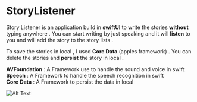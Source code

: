 # StoryListener 

Story Listener is an application build in **swiftUI** to write the stories **without** typing anywhere . You can start writing by just speaking and it will **listen** to you 
and will add the story to the story lists . 

To save the stories in local , I used **Core Data** (apples framework) . You can delete the stories and **persist** the story in local . 

**AVFoundation** : A Framework use to handle the sound and voice in swift<br />
**Speech** : A Framework to handle the speech recognition in swift <br />
**Core** **Data** : A Framework to persist the data in local <br />

![Alt Text](https://github.com/myawesomehub/newrepp/blob/main/ezgif.com-gif-maker%20(2).gif)
